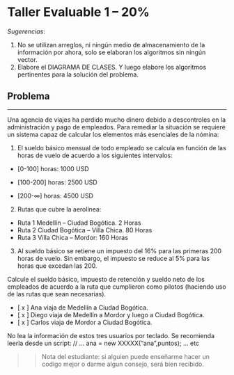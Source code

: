 # Taller Evaluable 1 – 20%

*Sugerencias*:
1. No se utilizan arreglos, ni ningún medio de almacenamiento de la información
por ahora, solo se elaboran los algoritmos sin ningún vector.
2. Elabore el DIAGRAMA DE CLASES. Y luego elabore los algoritmos pertinentes
para la solución del problema.

## Problema
---

Una agencia de viajes ha perdido mucho dinero debido a descontroles en la
administración y pago de empleados. Para remediar la situación se requiere un sistema
capaz de calcular los elementos más esenciales de la nómina:
1. El sueldo básico mensual de todo empleado se calcula en función de las horas de
vuelo de acuerdo a los siguientes intervalos:

- [0-100] horas: 1000 USD

- [100-200] horas: 2500 USD

- [200-∞] horas: 4500 USD

2. Rutas que cubre la aerolínea:

  - Ruta 1 Medellín – Ciudad Bogótica. 2 Horas
  - Ruta 2 Ciudad Bogótica – Villa Chica. 80 Horas
  - Ruta 3 Villa Chica – Mordor: 160 Horas

3. Al sueldo básico se retiene un impuesto del 16% para las primeras 200 horas de
vuelo. Sin embargo, el impuesto se reduce al 5% para las horas que excedan las 200.

Calcule el sueldo básico, impuesto de retención y sueldo neto de los empleados de
acuerdo a la ruta que cumplieron como pilotos (haciendo uso de las rutas que sean
necesarias).
- [ x ] Ana viaja de Medellín a Ciudad Bogótica.
- [ x ] Diego viaja de Medellín a Mordor y luego a Ciudad Bogótica.
- [ x ] Carlos viaja de Mordor a Ciudad Bogótica.

No lea la información de estos tres usuarios por teclado. Se recomienda leerla desde un
script: // … ana = new XXXXX(“ana”,puntos); … etc

>> Nota del estudiante: si alguien puede enseñarme hacer un codigo mejor o darme algun consejo, será bien recibido.
